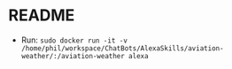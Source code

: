# README

* Run: `sudo docker run -it -v /home/phil/workspace/ChatBots/AlexaSkills/aviation-weather/:/aviation-weather alexa`